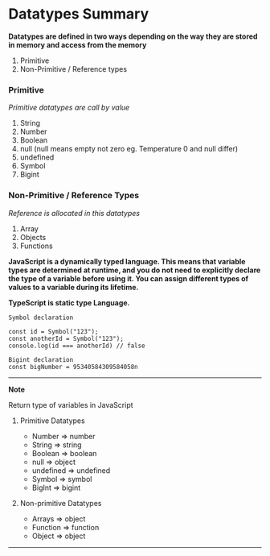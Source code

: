 # Datatypes Summary

**Datatypes are defined in two ways depending on the way they are stored in memory and access from the memory**

1. Primitive
2. Non-Primitive / Reference types

### Primitive

_Primitive datatypes are call by value_

1. String
2. Number
3. Boolean
4. null (null means empty not zero eg. Temperature 0 and null differ)
5. undefined
6. Symbol
7. Bigint

### Non-Primitive / Reference Types

_Reference is allocated in this datatypes_

1. Array
2. Objects
3. Functions

**JavaScript is a dynamically typed language. This means that variable types are determined at runtime, and you do not need to explicitly declare the type of a variable before using it. You can assign different types of values to a variable during its lifetime.**

**TypeScript is static type Language.**

```
Symbol declaration

const id = Symbol("123");
const anotherId = Symbol("123");
console.log(id === anotherId) // false

```

```
Bigint declaration
const bigNumber = 95340584309584058n

```

---

**Note**

Return type of variables in JavaScript

1. Primitive Datatypes

   - Number => number
   - String => string
   - Boolean => boolean
   - null => object
   - undefined => undefined
   - Symbol => symbol
   - BigInt => bigint

2. Non-primitive Datatypes
   - Arrays => object
   - Function => function
   - Object => object

---
